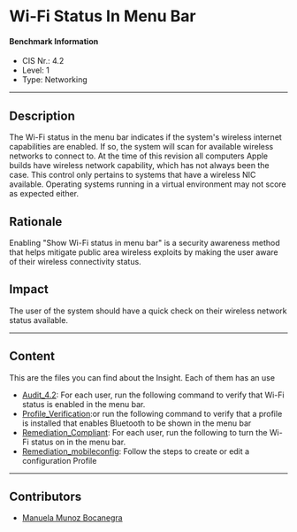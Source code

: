 # Wi-Fi Status In Menu Bar
#### Benchmark Information
- CIS Nr.: 4.2
- Level: 1
- Type: Networking
------------------------
## Description

The Wi-Fi status in the menu bar indicates if the system's wireless internet capabilities are enabled. If so, the system will scan for available wireless networks to connect to. At the time of this revision all computers Apple builds have wireless network capability, which has not always been the case. This control only pertains to systems that have a wireless NIC available. Operating systems running in a virtual environment may not score as expected either.


## Rationale

Enabling "Show Wi-Fi status in menu bar" is a security awareness method that helps mitigate public area wireless exploits by making the user aware of their wireless connectivity status.

## Impact

The user of the system should have a quick check on their wireless network status available.

---
## Content
This are the files you can find about the Insight. Each of them has an use 
* [Audit_4.2](https://github.com/apfelwerk/JamfProtectInsights/blob/main/NetworkingType/CIS_4.2_Wi-Fi%20Status%20In%20Menu%20Bar/Audit_4.2.sh): For each user, run the following command to verify that Wi-Fi status is enabled in the menu bar.
* [Profile_Verification](https://github.com/apfelwerk/JamfProtectInsights/blob/main/NetworkingType/CIS_4.2_Wi-Fi%20Status%20In%20Menu%20Bar/Profile_Verification.sh):or run the following command to verify that a profile is installed that enables Bluetooth to be shown in the menu bar
* [Remediation_Compliant](https://github.com/apfelwerk/JamfProtectInsights/blob/main/NetworkingType/CIS_4.2_Wi-Fi%20Status%20In%20Menu%20Bar/Remediation_Compliant.sh): For each user, run the following to turn the Wi-Fi status on in the menu bar.
* [Remediation_mobileconfig](https://github.com/apfelwerk/JamfProtectInsights/blob/main/NetworkingType/CIS_4.2_Wi-Fi%20Status%20In%20Menu%20Bar/Remediation_mobileconfig.md): Follow the steps to create or edit a configuration Profile
------------------------------------------------------------------------------------------------------------------------------------------------------------------------------------------------------------------------------------------------------------------------------------------------------------------------------
## Contributors
* [Manuela Munoz Bocanegra](https://github.com/manuelamunoz)


